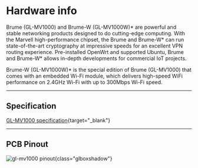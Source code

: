 # Hardware info

Brume (GL-MV1000) and Brume-W (GL-MV1000W)* are powerful and stable networking products designed to do cutting-edge computing. With the Marvell high-performance chipset, the Brume and Brume-W* can run state-of-the-art cryptography at impressive speeds for an excellent VPN routing experience. Pre-installed OpenWrt and supported Ubuntu, Brume and Brume-W* allows in-depth developments for commercial IoT projects.

Brume-W (GL-MV1000W)* is the special edition of Brume (GL-MV1000) that comes with an embedded Wi-Fi module, which delivers high-speed WiFi performance on 2.4GHz Wi-Fi with up to 300Mbps Wi-Fi speed.

---

## Specification

[GL-MV1000 specification](https://www.gl-inet.com/products/gl-mv1000/#specs){target="_blank"}

---

## PCB Pinout

![gl-mv1000 pinout](https://static.gl-inet.com/docs/en/3/specification/mv1000/mv1000.png){class="glboxshadow"}
